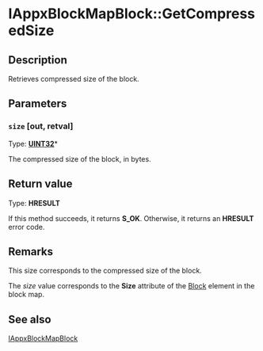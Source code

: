 # IAppxBlockMapBlock::GetCompressedSize

## Description

Retrieves compressed size of the block.

## Parameters

### `size` [out, retval]

Type: **[UINT32](https://learn.microsoft.com/windows/desktop/WinProg/windows-data-types)***

The compressed size of the block, in bytes.

## Return value

Type: **HRESULT**

If this method succeeds, it returns **S_OK**. Otherwise, it returns an **HRESULT** error code.

## Remarks

This size corresponds to the compressed size of the block.

The *size* value corresponds to the **Size** attribute of the [Block](https://learn.microsoft.com/uwp/schemas/blockmapschema/element-block) element in the block map.

## See also

[IAppxBlockMapBlock](https://learn.microsoft.com/windows/desktop/api/appxpackaging/nn-appxpackaging-iappxblockmapblock)